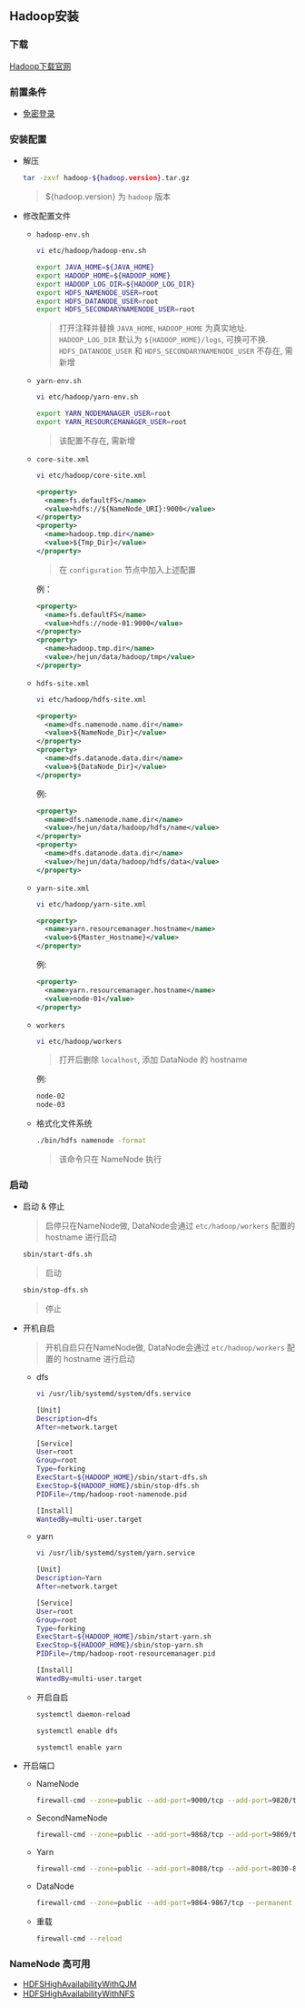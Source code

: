 ## Hadoop安装

### 下载

[Hadoop下载官网](https://archive.apache.org/dist/hadoop/common/)

### 前置条件

- [免密登录](https://github.com/hejun/notes/blob/master/%E8%BF%90%E7%BB%B4/Linux/SSH%E5%85%8D%E5%AF%86%E7%99%BB%E5%BD%95.md)
  
### 安装配置

- 解压

  ```sh
  tar -zxvf hadoop-${hadoop.version}.tar.gz
  ```
  > ${hadoop.version} 为 `hadoop` 版本

- 修改配置文件

  - `hadoop-env.sh`
  
    ```sh
    vi etc/hadoop/hadoop-env.sh
    ```

    ```sh
    export JAVA_HOME=${JAVA_HOME}
    export HADOOP_HOME=${HADOOP_HOME}
    export HADOOP_LOG_DIR=${HADOOP_LOG_DIR}
    export HDFS_NAMENODE_USER=root
    export HDFS_DATANODE_USER=root
    export HDFS_SECONDARYNAMENODE_USER=root
    ```
    > 打开注释并替换 `JAVA_HOME`, `HADOOP_HOME` 为真实地址.<br/>`HADOOP_LOG_DIR` 默认为 `${HADOOP_HOME}/logs`, 可换可不换.<br/>`HDFS_DATANODE_USER` 和 `HDFS_SECONDARYNAMENODE_USER` 不存在, 需新增

  - `yarn-env.sh`
  
    ```sh
    vi etc/hadoop/yarn-env.sh
    ```
  
    ```sh
    export YARN_NODEMANAGER_USER=root
    export YARN_RESOURCEMANAGER_USER=root
    ```
    > 该配置不存在, 需新增

  - `core-site.xml`
  
    ```sh
    vi etc/hadoop/core-site.xml
    ```
    
    ```xml
    <property>
      <name>fs.defaultFS</name>
      <value>hdfs://${NameNode_URI}:9000</value>
    </property>
    <property>
      <name>hadoop.tmp.dir</name>
      <value>${Tmp_Dir}</value>
    </property>
    ```
    > 在 `configuration` 节点中加入上述配置

    例：
    ```xml
    <property>
      <name>fs.defaultFS</name>
      <value>hdfs://node-01:9000</value>
    </property>
    <property>
      <name>hadoop.tmp.dir</name>
      <value>/hejun/data/hadoop/tmp</value>
    </property>
    ```
  
  - `hdfs-site.xml`
  
    ```sh
    vi etc/hadoop/hdfs-site.xml
    ```
    
    ```xml
    <property>
      <name>dfs.namenode.name.dir</name>
      <value>${NameNode_Dir}</value>
    </property>
    <property>
      <name>dfs.datanode.data.dir</name>
      <value>${DataNode_Dir}</value>
    </property>
    ```
    
    例:
    
    ```xml
    <property>
      <name>dfs.namenode.name.dir</name>
      <value>/hejun/data/hadoop/hdfs/name</value>
    </property>
    <property>
      <name>dfs.datanode.data.dir</name>
      <value>/hejun/data/hadoop/hdfs/data</value>
    </property>
    ```
  
  - `yarn-site.xml`
  
    ```sh
    vi etc/hadoop/yarn-site.xml
    ```
    
    ```xml
    <property>
      <name>yarn.resourcemanager.hostname</name>
      <value>${Master_Hostname}</value>
    </property>
    ```
    
    例:
    
    ```xml
    <property>
      <name>yarn.resourcemanager.hostname</name>
      <value>node-01</value>
    </property>
    ```

  - `workers`
  
    ```sh
    vi etc/hadoop/workers
    ```
    > 打开后删除 `localhost`, 添加 DataNode 的 hostname
    
    例:
    
    ```sh
    node-02
    node-03
    ```

  - 格式化文件系统
  
    ```sh
    ./bin/hdfs namenode -format
    ```
    > 该命令只在 NameNode 执行

### 启动

- 启动 & 停止

  > 启停只在NameNode做, DataNode会通过 `etc/hadoop/workers` 配置的 hostname 进行启动

  ```sh
  sbin/start-dfs.sh
  ```
  > 启动
  
  ```sh
  sbin/stop-dfs.sh
  ```
  > 停止
  
- 开机自启

  > 开机自启只在NameNode做, DataNode会通过 `etc/hadoop/workers` 配置的 hostname 进行启动

  - dfs
  
    ```sh
    vi /usr/lib/systemd/system/dfs.service
    ```
    
    ```sh
    [Unit]
    Description=dfs
    After=network.target
    
    [Service]
    User=root
    Group=root
    Type=forking
    ExecStart=${HADOOP_HOME}/sbin/start-dfs.sh
    ExecStop=${HADOOP_HOME}/sbin/stop-dfs.sh
    PIDFile=/tmp/hadoop-root-namenode.pid
    
    [Install]
    WantedBy=multi-user.target
    ```

  - yarn
  
    ```sh
    vi /usr/lib/systemd/system/yarn.service
    ```
    
    ```sh
    [Unit]
    Description=Yarn
    After=network.target
    
    [Service]
    User=root
    Group=root
    Type=forking
    ExecStart=${HADOOP_HOME}/sbin/start-yarn.sh
    ExecStop=${HADOOP_HOME}/sbin/stop-yarn.sh
    PIDFile=/tmp/hadoop-root-resourcemanager.pid
    
    [Install]
    WantedBy=multi-user.target
    ```
    
  - 开启自启
  
    ```sh
    systemctl daemon-reload
    ```
    
    ```sh
    systemctl enable dfs
    ```
    
    ```sh
    systemctl enable yarn
    ```

- 开启端口

  - NameNode
  
    ```sh
    firewall-cmd --zone=public --add-port=9000/tcp --add-port=9820/tcp --add-port=9870-9871/tcp --permanent
    ```
  
  - SecondNameNode
  
    ```sh
    firewall-cmd --zone=public --add-port=9868/tcp --add-port=9869/tcp --permanent
    ```
    
  - Yarn
  
    ```sh
    firewall-cmd --zone=public --add-port=8088/tcp --add-port=8030-8033/tcp --permanent
    ```
    
  - DataNode
  
    ```sh
    firewall-cmd --zone=public --add-port=9864-9867/tcp --permanent
    ```

  - 重载
  
    ```sh
    firewall-cmd --reload
    ```
    
### NameNode 高可用

  - [HDFSHighAvailabilityWithQJM](https://hadoop.apache.org/docs/r3.3.1/hadoop-project-dist/hadoop-hdfs/HDFSHighAvailabilityWithQJM.html)
  - [HDFSHighAvailabilityWithNFS](https://hadoop.apache.org/docs/r3.3.1/hadoop-project-dist/hadoop-hdfs/HDFSHighAvailabilityWithNFS.html)
